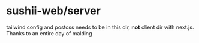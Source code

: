 # sushii-web/server

tailwind config and postcss needs to be in this dir, **not** client dir with
next.js.  Thanks to an entire day of malding

